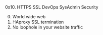 0x10. HTTPS SSL
DevOps
SysAdmin
Security

0. World wide web
1. HAproxy SSL termination
2. No loophole in your website traffic
